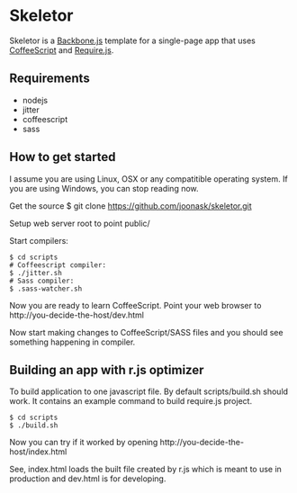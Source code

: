Skeletor
========

Skeletor is a [Backbone.js](http://documentcloud.github.com/backbone/) template for a single-page app that uses [CoffeeScript](http://coffeescript.org/) and [Require.js](http://requirejs.org/).


Requirements
------------
- nodejs
- jitter
- coffeescript
- sass


How to get started
------------------
I assume you are using Linux, OSX or any compatitible operating system.
If you are using Windows, you can stop reading now.

Get the source
  $ git clone https://github.com/joonask/skeletor.git

Setup web server root to point public/

Start compilers:

    $ cd scripts
    # Coffeescript compiler:
    $ ./jitter.sh
    # Sass compiler:
    $ .sass-watcher.sh

Now you are ready to learn CoffeeScript.
Point your web browser to http://you-decide-the-host/dev.html

Now start making changes to CoffeeScript/SASS files and you should see something happening in compiler.


Building an app with r.js optimizer
-----------------------------------
To build application to one javascript file.
By default scripts/build.sh should work. It contains an example command to build require.js project.

    $ cd scripts
    $ ./build.sh

Now you can try if it worked by opening http://you-decide-the-host/index.html

See, index.html loads the built file created by r.js which is meant to use in production and dev.html is for developing.

